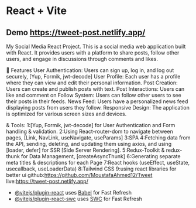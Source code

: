 # React + Vite
## Demo https://tweet-post.netlify.app/

My Social Media React Project.
This is a social media web application built with React. It provides users with a platform to share posts,
follow other users, and engage in discussions through comments and likes.

🌟 Features
User Authentication: Users can sign up, log in, and log out securely, [Yup, Formik, jwt-decode]
User Profile: Each user has a profile where they can view and edit their personal information.
Post Creation: Users can create and publish posts with text.
Post Interactions: Users can like and comment on
Follow System: Users can follow other users to see their posts in their feeds.
News Feed: Users have a personalized news feed displaying posts from users they follow.
Responsive Design: The application is optimized for various screen sizes and devices.

 & Tools:
1:[Yup, Formik, jwt-decode] for User Authentication and Form handling & validation.
2:Using React-router-dom to navigate between pages, [Link, NavLink, useNavigate, useParams]
3:SPA
4:Fetching data from the API, sending, deleting, and updating them using axios,
and using [loader, defer] for SSR [Side Server Rendering].
5:Redux-Toolkit & redux-thunk for Data Management, [createAsyncThunk]
6:Generating separate meta titles & descriptions for each Page
7:React hooks (useEffect, useState, usecallback, useLoaderData)
8:Tailwind CSS
9:using react libraries for better ui
github:https://github.com/MoustafaAhmed12/Tweet
live:https://tweet-post.netlify.app/

- [@vitejs/plugin-react](https://github.com/vitejs/vite-plugin-react/blob/main/packages/plugin-react/README.md) uses [Babel](https://babeljs.io/) for Fast Refresh
- [@vitejs/plugin-react-swc](https://github.com/vitejs/vite-plugin-react-swc) uses [SWC](https://swc.rs/) for Fast Refresh
